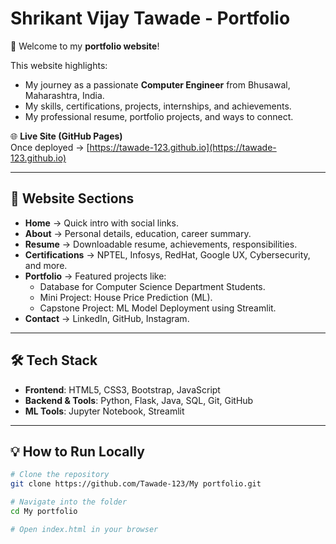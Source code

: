 # Shrikant Vijay Tawade - Portfolio

👋 Welcome to my **portfolio website**!

This website highlights:
- My journey as a passionate **Computer Engineer** from Bhusawal, Maharashtra, India.
- My skills, certifications, projects, internships, and achievements.
- My professional resume, portfolio projects, and ways to connect.

🌐 **Live Site (GitHub Pages)**  
Once deployed → [https://tawade-123.github.io](https://tawade-123.github.io)

---

## 📂 Website Sections

- **Home** → Quick intro with social links.
- **About** → Personal details, education, career summary.
- **Resume** → Downloadable resume, achievements, responsibilities.
- **Certifications** → NPTEL, Infosys, RedHat, Google UX, Cybersecurity, and more.
- **Portfolio** → Featured projects like:
  - Database for Computer Science Department Students.
  - Mini Project: House Price Prediction (ML).
  - Capstone Project: ML Model Deployment using Streamlit.
- **Contact** → LinkedIn, GitHub, Instagram.

---

## 🛠️ Tech Stack

- **Frontend**: HTML5, CSS3, Bootstrap, JavaScript
- **Backend & Tools**: Python, Flask, Java, SQL, Git, GitHub
- **ML Tools**: Jupyter Notebook, Streamlit

---

## 💡 How to Run Locally

```bash
# Clone the repository
git clone https://github.com/Tawade-123/My portfolio.git

# Navigate into the folder
cd My portfolio

# Open index.html in your browser
